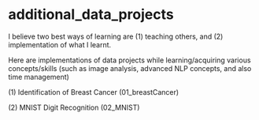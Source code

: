 # additional_data_projects

I believe two best ways of learning are (1) teaching others, and (2) implementation of what I learnt. 

Here are implementations of data projects while learning/acquiring various concepts/skills (such as image analysis, advanced NLP concepts, and also time management)

(1) Identification of Breast Cancer (01_breastCancer)

(2) MNIST Digit Recognition (02_MNIST)
